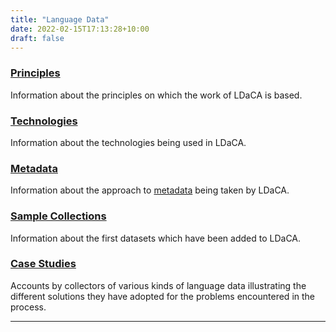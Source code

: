 ```yaml
---
title: "Language Data"
date: 2022-02-15T17:13:28+10:00
draft: false
---
```

### [Principles](/background/principles)
Information about the principles on which the work of LDaCA is based.

### [Technologies](/background/technologies)
Information about the technologies being used in LDaCA.

### [Metadata](/background/metadata)
Information about the approach to 
[metadata](https://en.wikipedia.org/wiki/Metadata) being taken by LDaCA.

### [Sample Collections](/background/sample-collections)
Information about the first datasets which have been added to LDaCA.

### [Case Studies](/background/case-studies)
Accounts by collectors of various kinds of language data illustrating the 
different solutions they have adopted for the problems encountered in the 
process.

---
